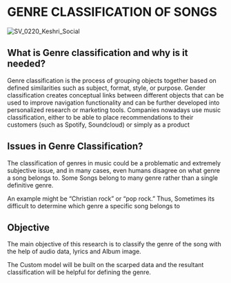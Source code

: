 # GENRE CLASSIFICATION OF SONGS
![SV_0220_Keshri_Social](https://user-images.githubusercontent.com/85668824/176226290-2a67362a-a7ea-496c-a60c-75350672a234.jpg)
## What is Genre classification and why is it needed? 

Genre classification is the process of grouping objects together based on defined similarities such as subject, format, style, or purpose. Gender classification creates conceptual links between different objects that can be used to improve navigation functionality and can be further developed into personalized research or marketing tools. Companies nowadays use music classification, either to be able to place recommendations to their customers (such as Spotify, Soundcloud) or simply as a product


## Issues in Genre Classification?

The classification of genres in music could be a problematic and extremely subjective issue, and in many cases, even humans disagree on what genre a song belongs to. Some Songs belong to many genre rather than a single definitive genre.

An example might be “Christian rock” or “pop rock.” Thus, Sometimes its difficult to determine which genre a specific song belongs to


## Objective

The main objective of this research is to classify the genre of the song with the help of audio data, lyrics and Album image.

The Custom model will be built on the scarped data and the resultant classification will be helpful for defining the genre.


